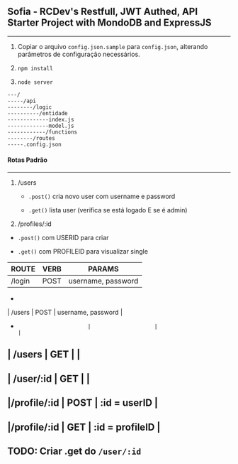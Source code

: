 ## Sofia - RCDev's Restfull, JWT Authed, API Starter Project with MondoDB and ExpressJS
---

1. Copiar o arquivo `config.json.sample` para `config.json`, alterando parâmetros de configuração necessários.

2. `npm install`

3. `node server`

```
---/
-----/api
--------/logic
----------/entidade
-------------index.js
-------------model.js
------------/functions
--------/routes
-----.config.json
```

#### Rotas Padrão
---

1. /users 

	- `.post()` cria novo user com username e password

	- `.get()` lista user (verifica se está logado E se é admin)

2. /profiles/:id
 
 - `.post()` com USERID para criar
 
 - `.get()` com PROFILEID para visualizar single

|    ROUTE    |   VERB   |  			 PARAMS	 				  |
|-------------|----------|--------------------------|
|	/login      |   POST	 | username, password				|
-
|	/users      |   POST	 | username, password				|
-							|				 	 |													|
|	/users			|   GET		 |                          |
-
|	/user/:id		|   GET		 |                          |
-
|/profile/:id |   POST   | :id = userID             |
-
|/profile/:id |   GET    | :id = profileID          |
-

 ## TODO: Criar .get do `/user/:id`